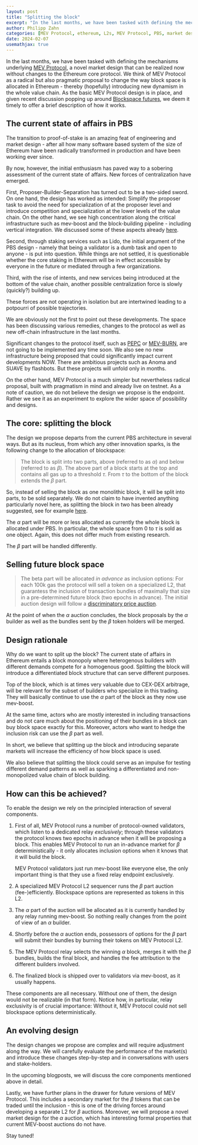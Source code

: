 ```yaml
---
layout: post
title: "Splitting the block"
excerpt: "In the last months, we have been tasked with defining the mechanisms underlying MEV Protocol, a novel market design that can be realized now without changes to the Ethereum core protocol. As MEV  Protocol is getting very close to launch, we deem it timely to offer a brief description of how it works."
author: Philipp Zahn
categories: [MEV Protocol, ethereum, L2s, MEV Protocol, PBS, market design]
date: 2024-02-07
usemathjax: true
---
```


In the last months, we have been tasked with defining the mechanisms underlying [MEV Protocol](https://mev.io), a novel market design that can be realized now without changes to the Ethereum core protocol. We think of MEV Protocol as a radical but also pragmatic proposal to change the way block space is allocated in Ethereum - thereby (hopefully) introducing new dynamism in the whole value chain. As the basic MEV Protocol design is in place, and given recent discussion popping up around [Blockspace futures](https://ethresear.ch/t/execution-tickets/17944), we deem it timely to offer a brief description of how it works.

## The current state of affairs in PBS

The transition to proof-of-stake is an amazing feat of engineering and market design - after all how many software based system of the size of Ethereum have been radically transformed in production and have been working ever since.

By now, however, the initial enthusiasm has paved way to a sobering assessment of the current state of affairs. New forces of centralization have emerged.

First, Proposer-Builder-Separation has turned out to be a two-sided sword. On one hand, the design has worked as intended: Simplify the proposer task to avoid the need for specialization of at the proposer level and introduce competition and specialization at the lower levels of the value chain. On the other hand, we see high concentration along the critical infrastructure such as mev-boost and the block-building pipeline - including vertical integration. We discussed some of these aspects already [here](https://blog.20squares.xyz/mev-cui-bono/).

Second, through staking services such as Lido, the initial argument of the PBS design - namely that being a validator is a dumb task and open to anyone - is put into question. While things are not settled, it is questionable whether the core staking in Ethereum will be in effect accessible by everyone in the future or mediated through a few organizations.

Third, with the rise of intents, and new services being introduced at the bottom of the value chain, another possible centralization force is slowly (quickly?) building up.

These forces are not operating in isolation but are intertwined leading to a potpourri of possible trajectories.

We are obviously not the first to point out these developments. The space has been discussing various remedies, changes to the protocol as well as new off-chain infrastructure in the last months.

Significant changes to the protocol itself, such as [PEPC](https://ethresear.ch/t/unbundling-pbs-towards-protocol-enforced-proposer-commitments-pepc/138791) or [MEV-BURN](https://ethresear.ch/t/mev-burn-a-simple-design/15590/1), are not going to be implemented any time soon. We also see no new infrastructure being proposed that could significantly impact current developments NOW. There are ambitious projects such as Anoma and SUAVE by flashbots. But these projects will unfold only in months.

On the other hand, MEV Protocol is a much simpler but nevertheless radical proposal, built with pragmatism in mind and already live on testnet. As a note of caution, we do not believe the design we propose is the endpoint. Rather we see it as an experiment to explore the wider space of possibility and designs.

## The core: splitting the block

The design we propose departs from the current PBS architecture in several ways. But as its nucleus, from which any other innovation sparks, is the following change to the allocation of blockspace:

> The block is split into two parts, above (referred to as $\alpha$) and below (referred to as $\beta$). The above part of a block starts at the top and contains all gas up to a threshold $\tau$. From $\tau$ to the bottom of the block extends the $\beta$ part.

So, instead of selling the block as one monolithic block, it will be split into parts, to be sold separately. We do not claim to have invented anything particularly novel here, as splitting the block in two has been already suggested, see for example [here](https://ethresear.ch/t/how-much-can-we-constrain-builders-without-bringing-back-heavy-burdens-to-proposers/13808).

The $\alpha$ part will be more or less allocated as currently the whole block is allocated under PBS. In particular, the whole space from 0 to $\tau$ is sold as one object. Again, this does not differ much from existing research.

The $\beta$ part will be handled differently.

## Selling future block space

> The beta part will be allocated *in advance* as inclusion options: For each 100k gas the protocol will sell a token on a specialized L2, that guarantess the inclusion of transaction bundles of maximally that size in a pre-determined future block (two epochs in advance). The initial auction design will follow a [discriminatory price auction](https://en.wikipedia.org/wiki/Multiunit_auction#Discriminatory_price_auction).

At the point of when the $\alpha$ auction concludes, the block proposals by the $\alpha$ builder as well as the bundles sent by the $\beta$ token holders will be merged.

## Design rationale

Why do we want to split up the block? The current state of affairs in Ethereum entails a block monopoly where heterogenous builders with different demands compete for a homogenous good. Splitting the block will introduce a differentiated block structure that can serve different purposes.

Top of the block, which is at times very valuable due to CEX-DEX arbitrage, will be relevant for the subset of builders who specialize in this trading. They will basically continue to use the $\alpha$ part of the block as they now use mev-boost.

At the same time, actors who are mostly interested in including transactions and do not care much about the positioning of their bundles in a block can buy block space exactly for this. Moreover, actors who want to hedge the inclusion risk can use the $\beta$ part as well.

In short, we believe that splitting up the block and introducing separate markets will increase the efficiency of how block space is used.

We also believe that splitting the block could serve as an impulse for testing different demand patterns as well as sparking a differentiated and non-monopolized value chain of block building. 

## How can this be achieved?

To enable the design we rely on the principled interaction of several components.

1. First of all, MEV Protocol runs a number of protocol-owned validators, which listen to a dedicated relay *exclusively*; through these validators the protocol knows two epochs in advance when it will be proposing a block. This enables MEV Protocol to run an in-advance market for $\beta$ deterministically - it only allocates inclusion options when it knows that it will build the block. 
    
    MEV Protocol validators just run mev-boost like everyone else, the only important thing is that they use a fixed relay endpoint exclusively.
2. A specialized MEV Protocol L2 sequencer runs the $\beta$ part auction (fee-)efficiently. Blockspace options are represented as tokens in this L2.
3. The $\alpha$ part of the auction will be allocated as it is currently handled by any relay running mev-boost. So nothing really changes from the point of view of an $\alpha$ builder.
4. Shortly before the $\alpha$ auction ends, possessors of options for the $\beta$ part will submit their bundles by burning their tokens on MEV Protocol L2.
5. The MEV Protocol relay selects the winning $\alpha$ block, merges it with the $\beta$ bundles, builds the final block, and handles the fee attribution to the different builders involved.
6. The finalized block is shipped over to validators via mev-boost, as it usually happens.

These components are all necessary. Without one of them, the design would not be realizable (in that form). Notice how, in particular, relay exclusivity is of crucial importance: Without it, MEV Protocol could not sell blockspace options deterministically.

## An evolving design

The design changes we propose are complex and will require adjustment along the way. We will carefully evaluate the performance of the market(s) and introduce these changes step-by-step and in conversations with users and stake-holders.

In the upcoming blogposts, we will discuss the core components mentioned above in detail.

Lastly, we have further plans in the drawer for future versions of MEV Protocol. This includes a secondary market for the $\beta$ tokens that can be traded until the inclusion - this is one of the driving forces around developing a separate L2 for $\beta$ auctions. Moreover, we will propose a novel market design for the $\alpha$ auction, which has interesting formal properties that current MEV-boost auctions do not have.

Stay tuned!
